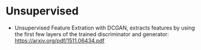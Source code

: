 # Unsupervised

* Unsupervised Feature Extration with DCGAN, extracts features by using the first few layers of the trained discriminator and generator: https://arxiv.org/pdf/1511.06434.pdf
